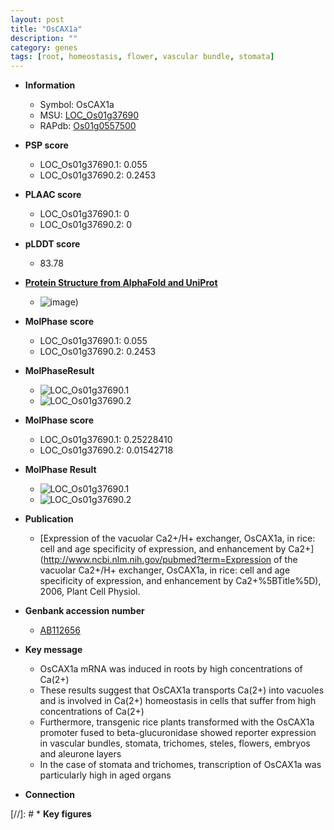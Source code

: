 ```yaml
---
layout: post
title: "OsCAX1a"
description: ""
category: genes
tags: [root, homeostasis, flower, vascular bundle, stomata]
---
```


* **Information**  
    + Symbol: OsCAX1a  
    + MSU: [LOC_Os01g37690](http://rice.plantbiology.msu.edu/cgi-bin/ORF_infopage.cgi?orf=LOC_Os01g37690)  
    + RAPdb: [Os01g0557500](http://rapdb.dna.affrc.go.jp/viewer/gbrowse_details/irgsp1?name=Os01g0557500)  

* **PSP score**  
    + LOC_Os01g37690.1: 0.055 
    + LOC_Os01g37690.2: 0.2453 

* **PLAAC score**  
    + LOC_Os01g37690.1: 0 
    + LOC_Os01g37690.2: 0 

* **pLDDT score**
    + 83.78

* **[Protein Structure from AlphaFold and UniProt](https://www.uniprot.org/uniprotkb/Q769E5/entry#structure)**
    + ![image](https://ricepsp.github.io/images/Q7/AF-Q769E5-F1.png))

* **MolPhase score**
    + LOC_Os01g37690.1: 0.055
    + LOC_Os01g37690.2: 0.2453

* **MolPhaseResult**
    + ![LOC_Os01g37690.1](https://ricepsp.github.io/pictures/LOC_Os01g/LOC_Os01g37690.1.png)
    + ![LOC_Os01g37690.2](https://ricepsp.github.io/pictures/LOC_Os01g/LOC_Os01g37690.2.png)

* **MolPhase score**
    + LOC_Os01g37690.1: 0.25228410
    + LOC_Os01g37690.2: 0.01542718

* **MolPhase Result**
    + ![LOC_Os01g37690.1](https://304243504.github.io/Pictures/LOC_Os01g/LOC_Os01g37690.1.png)
    + ![LOC_Os01g37690.2](https://304243504.github.io/Pictures/LOC_Os01g/LOC_Os01g37690.2.png)

* **Publication**  
    + [Expression of the vacuolar Ca2+/H+ exchanger, OsCAX1a, in rice: cell and age specificity of expression, and enhancement by Ca2+](http://www.ncbi.nlm.nih.gov/pubmed?term=Expression of the vacuolar Ca2+/H+ exchanger, OsCAX1a, in rice: cell and age specificity of expression, and enhancement by Ca2+%5BTitle%5D), 2006, Plant Cell Physiol.

* **Genbank accession number**  
    + [AB112656](http://www.ncbi.nlm.nih.gov/nuccore/AB112656)

* **Key message**  
    + OsCAX1a mRNA was induced in roots by high concentrations of Ca(2+)
    + These results suggest that OsCAX1a transports Ca(2+) into vacuoles and is involved in Ca(2+) homeostasis in cells that suffer from high concentrations of Ca(2+)
    + Furthermore, transgenic rice plants transformed with the OsCAX1a promoter fused to beta-glucuronidase showed reporter expression in vascular bundles, stomata, trichomes, steles, flowers, embryos and aleurone layers
    + In the case of stomata and trichomes, transcription of OsCAX1a was particularly high in aged organs

* **Connection**  

[//]: # * **Key figures**  


